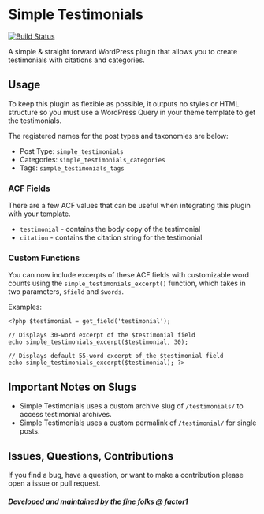 # Simple Testimonials
[![Build Status](https://travis-ci.org/factor1/simple-testimonials.svg?branch=master)](https://travis-ci.org/factor1/simple-testimonials)

A simple & straight forward WordPress plugin that allows you to create testimonials with citations and categories.

## Usage
To keep this plugin as flexible as possible, it outputs no styles or HTML structure
so you must use a WordPress Query in your theme template to get the testimonials.

The registered names for the post types and taxonomies are below:

- Post Type: `simple_testimonials`
- Categories: `simple_testimonials_categories`
- Tags: `simple_testimonials_tags`

### ACF Fields
There are a few ACF values that can be useful when integrating this plugin with your
template.

- `testimonial` - contains the body copy of the testimonial
- `citation` - contains the citation string for the testimonial

### Custom Functions
You can now include excerpts of these ACF fields with customizable word counts using the `simple_testimonials_excerpt()` function, which takes in two parameters, `$field` and `$words`.

Examples:

```
<?php $testimonial = get_field('testimonial');

// Displays 30-word excerpt of the $testimonial field
echo simple_testimonials_excerpt($testimonial, 30);

// Displays default 55-word excerpt of the $testimonial field
echo simple_testimonials_excerpt($testimonial); ?>
```

## Important Notes on Slugs

- Simple Testimonials uses a custom archive slug of `/testimonials/` to access testimonial archives.
- Simple Testimonials uses a custom permalink of `/testimonial/` for single posts.

## Issues, Questions, Contributions
If you find a bug, have a question, or want to make a contribution please open a issue or pull request.

##### Developed and maintained by the fine folks @ [factor1](https://factor1studios.com)
